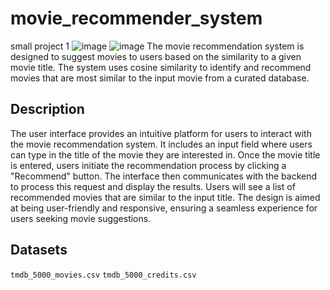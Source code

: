 # movie_recommender_system
small project 1
![image](https://github.com/user-attachments/assets/757a8b1a-f4d9-414f-a432-97264971c344)
![image](https://github.com/user-attachments/assets/8c93f0b3-3bf1-4fc2-a166-865cad9aa7cf)
The movie recommendation system is designed to suggest movies to users based on the similarity to a given movie title. The system uses cosine similarity to identify and recommend movies that are most similar to the input movie from a curated database.

## Description
The user interface provides an intuitive platform for users to interact with the movie recommendation system. It includes an input field where users can type in the title of the movie they are interested in. Once the movie title is entered, users initiate the recommendation process by clicking a "Recommend" button. The interface then communicates with the backend to process this request and display the results. Users will see a list of recommended movies that are similar to the input title. The design is aimed at being user-friendly and responsive, ensuring a seamless experience for users seeking movie suggestions.

## Datasets
`tmdb_5000_movies.csv`
`tmdb_5000_credits.csv`
